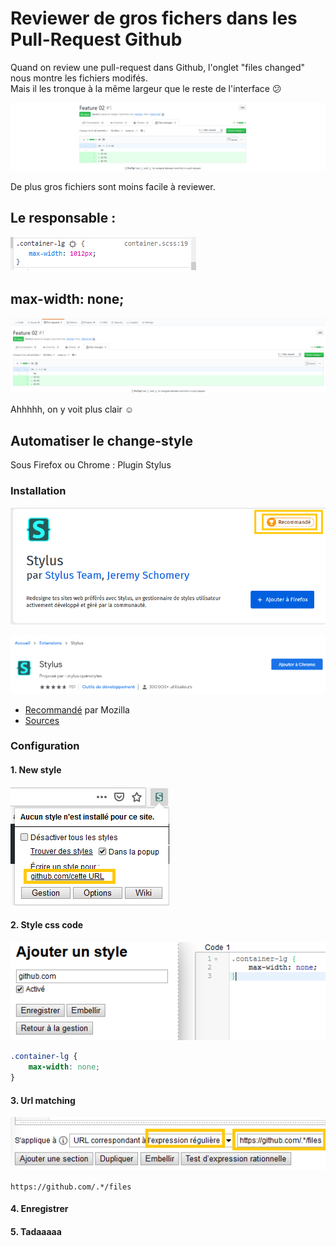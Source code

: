Reviewer de gros fichers dans les Pull-Request Github
=====================================================

Quand on review une pull-request dans Github, l'onglet "files changed" nous montre les fichiers modifés.  
Mais il les tronque à la même largeur que le reste de l'interface :confused:

![](github_review_files.png)

De plus gros fichiers sont moins facile à reviewer.

## Le responsable :

![](responsable_max_width.png)

## max-width: none;

![](max_width_none.png)

Ahhhhh, on y voit plus clair :relaxed:

## Automatiser le change-style

Sous Firefox ou Chrome : Plugin Stylus

### Installation

![![](https://addons.mozilla.org/fr/firefox/addon/styl-us/)](stylus_firefox.png)

![![](https://chrome.google.com/webstore/detail/stylus/clngdbkpkpeebahjckkjfobafhncgmne)](stylus_chrome.png)

* [Recommandé](https://support.mozilla.org/fr/kb/programme-extensions-recommandees#w_comment-les-extensions-recommandaees-sont-elles-saelectionnaees) par Mozilla
* [Sources](https://github.com/openstyles/stylus)

### Configuration

#### 1. New style

![](stylus_new_style.png)

#### 2. Style css code

![](stylus_style_code.png)

```css
.container-lg {
    max-width: none;
}
```

#### 3. Url matching

![](stylus_style_regex.png)

`https://github.com/.*/files`

#### 4. Enregistrer

#### 5. Tadaaaaa
